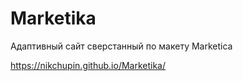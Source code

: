 # Marketika
Адаптивный сайт сверстанный по макету Marketica

https://nikchupin.github.io/Marketika/
